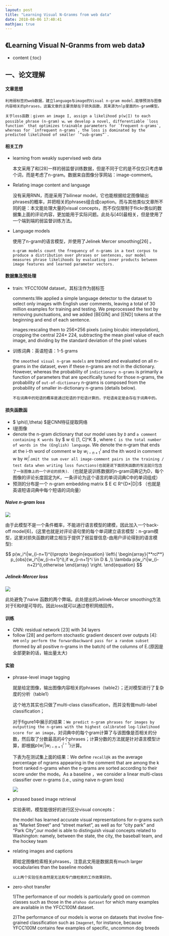 ```yaml
---
layout: post
title: "Learning Visual N-Granms from web data"
date: 2018-08-06 17:40:41
mathjax: true
---
```



## 《Learning Visual N-Granms from web data》

* content
{:toc}

## 一、论文理解
#### 文章思想

	利用弱标签的web数据，建立language与image的Visual n-gram model.能够预测与图像内容相关的phrases，这篇文章的主要贡献在于损失函数，其来源为nlp里面的n-gram模型。
	
	关于loss函数：given an image I, assign a likelihood p(w|I) to each possible phrase (n-gram) w。we develop a novel, differentiable `loss function` that optimizes trainable parameters for `frequent n-grams`, whereas for `infrequent n-grams`, the loss is dominated by the predicted likelihood of smaller `“sub-grams”`.

#### 相关工作

- learning from weakly supervised web data

  本文采用了和[28]一样的弱监督训练数据，但是不同于它的是不仅仅只考虑单个词，而是考虑了n-gram。数据来自图像分享网站：image-comment。

- Relating image content and language    

  没有采用RNN，而是采用了bilinear model，它也能根据给定图像输出phrases的概率，并把相关的phrases组合成caption。而与其他类似文章所不同的是：本文能处理大量的visual concepts，而不仅仅限制于flickr类似的数据集上面的评论内容，更加能用于实际问题。此处与[40]最相关，但是使用了一个端到端的弱监督训练方法。

- Language models    

  使用了n-gram的语言模型，并使用了Jelinek Mercer smoothing[26] 。

  `n-gram models count the frequency of n-grams in a text corpus to produce a distribution over phrases or sentences, our model measures phrase likelihoods by evaluating inner products between image features and learned parameter vectors.    `

#### 数据集及预处理

- train: YFCC100M dataset，其标注作为弱标签

  comments:We applied a simple language detector to the dataset to select only images with English user comments, leaving a total of 30 million examples for training and testing. We preprocessed the text by removing punctuations, and we added [BEGIN] and [END] tokens at the beginning and end of each sentence.     

  images:rescaling them to 256×256 pixels (using bicubic interpolation), cropping the central 224× 224, subtracting the mean pixel value of each image, and dividing by the standard deviation of the pixel values    

- 训练词典：英语短语：1-5 grams

  the `smoothed visual n-gram models` are trained and evaluated on all n-grams in the dataset, even if these n-grams are not in the dictionary. However, whereas the probability of `indictionary n-grams` is primarily a function of parameters that are specifically tuned for those n-grams, the probability of `out-of-dictionary` n-grams is composed from the probability of smaller in-dictionary n-grams (details below). 

  `不在词典中的短语的概率是通过短语的子短语计算的，子短语肯定是会存在于词典中的。  `

#### 损失函数函

  - $ \phi(I,\theta) ​$是CNN特征提取网络
  - I是图像
  - denote the n-gram dictionary that our model uses by `D` and `a comment containing K words `by $ w ∈ [1, C]^K $ , where `C is the total number of words in the (English) language`. We denote the n-gram that ends at the i-th word of comment w by $w^i_{i-n+1}$ and the ith word in comment w by $w_i^i$.`omit the sum over all image-comment pairs in the training / test data when writing loss functions(也就是说下面损失函数的写法就只包含了一张图像上的一个评论的损失)`. （也就是说训练数据的n-gram词典记为D，每个图像的评论长度固定为K，一条评论为这个语言的单词词典C中的单词组成）
  - 预测的分布是一个 n-gram embedding matrix $ E ∈ R^{D×|D|}$ （也就是英语短语词典中每个短语的词向量）  
##### **Naive n-gram loss**

![](https://ws1.sinaimg.cn/large/005IsqTWly1fu126trr18j30i60hzq7j.jpg)

由于此模型不是一个条件概率，不能进行语言模型的建模，因此加入一个back-off model[6]，(这里也就是对评论语句里的每个单词建立语言模型：n-gram模型，这里对损失函数的建立相当于提供了弱监督信息-由用户评论得到的语言模型):

$$ p(w_i^i|w_{i-n+1}^i)\propto \begin{equation}   \left\{   \begin{array}{**rcl**} p_{obs}(w_i^i|w_{i-n+1}^i),if w_{i-n+1}^i \in D  & ,\\ \lambda p(w_i^i|w_{i-n+2}^i),otherwise \end{array} \right.   \end{equation}  $$

##### **Jelinek-Mercer loss**

![](https://ws1.sinaimg.cn/large/005IsqTWly1fu12klgeg3j30kg0eudjy.jpg)

此处避免了naive 函数的两个弊端。此处提出的Jelinek-Mercer smoothing方法对于E和$\theta$是可导的。因此loss就可以通过卷积网络回传。

#### 训练

- CNN: residual network [23] with 34 layers    
- follow [28] and perform stochastic gradient descent over outputs [4]: we `only perform the forwardbackward pass for a random subset` (formed by all positive n-grams in the batch) of the columns of E.(原因是全部更新的话，输出量太大)

#### 实验

- phrase-level image tagging

  就是给定图像，输出图像内容相关的phrases（table2）；还对模型进行了复杂度的分析（table1）

  这个地方其实也只做了multi-class classification，而并没有做multi-label classification；

  对于figure1中展示的结果：`We predict n-gram phrases for images by outputting the n-grams with the highest calibrated log-likelihood score for an image`，对词典中的每个gram计算了与该图像是否相关的分数，然后取了分数最高的4个phrases；计算分数的方法就是针对语言模型计算，即根据$p(w_i^i|w_{i-n+1}^{i-1})​$计算。

  下表为在测试集上面的结果：We define `recall@k` as the average percentage of ngrams appearing in the comment that are among the k front ranked n-grams when the n-grams are sorted according to their score under the mode。As a baseline    ，we consider a linear multi-class classifier over n-grams (i.e., using naive n-gram loss)    

  ![](https://ws1.sinaimg.cn/large/005IsqTWly1fu12tmts9ij30j00ak76r.jpg)

- phrased based image retrieval

  实验表明，模型能很好的进行区分visual concepts：

  the model has learned accurate visual representations for n-grams such as “Market Street” and “street market”, as well as for “city park” and “Park City”,our model is able to distinguish visual concepts related to Washington: namely, between the state, the city, the baseball team, and the hockey team    

- relating images and captions

  即给定图像检索相关phrases，注意此文用是数据具有much larger vocabularies than the baseline models    

  `以上两个实验任务自然是无法和专门做检索的工作效果好的。`

- zero-shot transfer

  1)The performance of our models is particularly good on common classes such as those in the `aYahoo dataset` for which many examples are available in the YFCC100M dataset. 

  2)The performance of our models is worse on datasets that involve fine-grained classification such as `Imagenet`, for instance, because YFCC100M contains few examples of specific, uncommon dog breeds    
